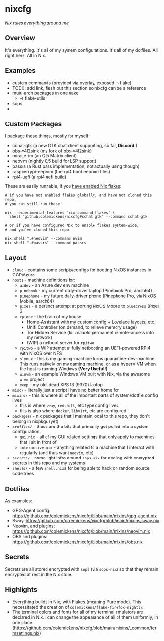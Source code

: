 # nixcfg
*Nix rules everything around me*

<!--[![builds.sr.ht status](https://builds.sr.ht/~colemickens/nixcfg.svg)](https://builds.sr.ht/~colemickens/nixcfg?)-->

## Overview

It's everything. It's all of my system configurations. It's all of my dotfiles. All right here. All in Nix.

## Examples

* custom commands (provided via overlay, exposed in flake)
* TODO: add link, flesh out this section so nixcfg can be a reference
* multi-arch packages in one flake
  * -> flake-utils
* sops
* 
## Custom Packages

I package these things, mostly for myself:

- cchat-gtk (a new GTK chat client supporting, so far, **Discord**!)
- obs-v4l2sink (my fork of obs-v4l2sink)
- mirage-im (an Qt5 Matrix client)
- neovim (nightly 0.5 build for LSP support)
- passrs (a Rust pass implementation, not actually using though)
- raspberrypi-eeprom (the rpi4 boot eeprom files)
- rpi4-uefi (a rpi4 uefi build)

These are easily runnable, if you [have enabled Nix flakes](https://discourse.nixos.org/t/using-experimental-nix-features-in-nixos-and-when-they-will-land-in-stable/7401/4):

```shell
# if you have not enabled flakes globally, and have not cloned this repo,
# you can still run these!

nix --experimental-features 'nix-command flakes' \
  shell "github:colemickens/nixcfg#cchat-gtk" --command cchat-gtk

# or if you have configured Nix to enable flakes system-wide,
# and you've cloned this repo:

nix shell ".#neovim" --command nvim
nix shell ".#passrs" --command passrs
```

## Layout
* `cloud` - contains some scripts/configs for booting NixOS instances in GCP/Azure
* `hosts` - machine definitions for:
  * `azdev` - an Azure dev env machine
  * `pinebook` - my current daily-driver laptop (Pinebook Pro, aarch64)
  * `pinephone` - my future daily-driver phone (Pinephone Pro, via NixOS Mobile, aarch64)
  * `pixel` - a defunct attempt at porting NixOS Mobile to `bluecross` (Pixel 3)
  * `rpione` - the brain of my house
    * Home-Assistant with my custom config + Lovelace layouts, etc.
    * Unifi Controller (on demand, to relieve memory usage)
    * Tor Hidden Service (for _reliable_ permanent remote-access into my network)
    * (WIP) a netboot server for `rpitwo`
  * `rpitwo` - a WIP attempt at fully netbooting an UEFI-powered RPI4 with NixOS over NFS
  * `slynux` - this is my gaming-machine turns quarantine-dev-machine. This runs natively on my gaming machine, or as a hyperV VM when the host is running Windows **(Very Useful!)**
  * `winvm` - an example Windows VM built with Nix, via the awesome `wfvm` project
  * `xeep` - my old, dead XPS 13 (9370) laptop
* `misc/` - literally just a script I have no better home for
* `mixins/` - this is where all of the important parts of system/dotfile config lives
  * this is where `sway`, `redshift`, etc type config lives
  * this is also where `docker`, `libvirt`, etc are configured
* `packages`/ - nix packages that I maintain local to this repo, they don't belong in nixpkgs (yet)
* `profiles/` - these are the bits that primarily get pulled into a system configuration.
  * `gui.nix` - all of my GUI related settings that only apply to machines that I sit in front of
  * `interactive.nix` - anything related to a machine that I interact with regularly (and thus want `neovim`, etc)
* `secrets/` - some light infra around `sops-nix` for dealing with encrypted secrets in this repo and my systems
* `shells/` - a few `shell.nix`s for being able to hack on random source code trees


## Dotfiles

As examples:

- GPG-Agent config: https://github.com/colemickens/nixcfg/blob/main/mixins/gpg-agent.nix
- Sway: https://github.com/colemickens/nixcfg/blob/main/mixins/sway.nix
- Neovim, and plugins: https://github.com/colemickens/nixcfg/blob/main/mixins/neovim.nix
- OBS and plugins: https://github.com/colemickens/nixcfg/blob/main/mixins/obs.nix

## Secrets

Secrets are all stored encrypted with `sops` (via `sops-nix`) so that they remain encrypted at rest in the Nix store.

## Highlights

* Everything builds in Nix, with Flakes (meaning Pure mode). This necessitated the  creation of `colemickens/flake-firefox-nightly`.
* The terminal colors and fonts for all of my terminal emulators are declared in Nix. I can change the appearance of all of them uniformly, in one place. (https://github.com/colemickens/nixcfg/blob/main/mixins/_common/termsettings.nix)
